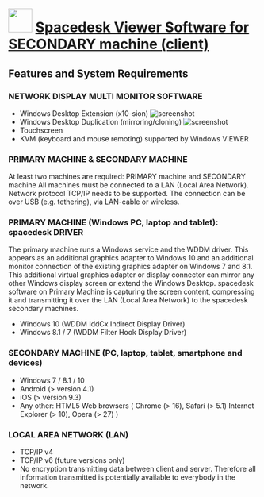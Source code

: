 ﻿# <img src="https://cdn.jsdelivr.net/gh/chtof/chocolatey-packages/automatic/spacedesk-client/spacedesk-client.png" width="48" height="48"/> [Spacedesk Viewer Software for SECONDARY machine (client)](https://chocolatey.org/packages/spacedesk-client)

## Features and System Requirements
### NETWORK DISPLAY MULTI MONITOR SOFTWARE
- Windows Desktop Extension (x10-sion)
![screenshot](https://cdn.jsdelivr.net/gh/chtof/chocolatey-packages/automatic/spacedesk-client/screenshot1.png)
- Windows Desktop Duplication (mirroring/cloning)
![screenshot](https://cdn.jsdelivr.net/gh/chtof/chocolatey-packages/automatic/spacedesk-client/screenshot2.png)
- Touchscreen
- KVM (keyboard and mouse remoting) supported by Windows VIEWER

### PRIMARY MACHINE & SECONDARY MACHINE
At least two machines are required: PRIMARY machine and SECONDARY machine
All machines must be connected to a LAN (Local Area Network).
Network protocol TCP/IP needs to be supported. The connection can be over USB (e.g. tethering), via LAN-cable or wireless.

### PRIMARY MACHINE (Windows PC, laptop and tablet): spacedesk DRIVER
The primary machine runs a Windows service and the WDDM driver. This appears as an additional graphics adapter to Windows 10 and an additional monitor connection of the existing graphics adapter on Windows 7 and 8.1. This additional virtual graphics adapter or display connector can mirror any other Windows display screen or extend the Windows Desktop. spacedesk software on Primary Machine is capturing the screen content, compressing it and transmitting it over the LAN (Local Area Network) to the spacedesk secondary machines.

- Windows 10 (WDDM IddCx Indirect Display Driver)
- Windows 8.1 /  7 (WDDM Filter Hook Display Driver)

### SECONDARY MACHINE (PC, laptop, tablet, smartphone and devices)
- Windows 7 / 8.1 / 10
- Android (> version 4.1)
- iOS (> version 9.3)
- Any other: HTML5 Web browsers ( Chrome (> 16), Safari (> 5.1) Internet Explorer (> 10), Opera (> 27) )

### LOCAL AREA NETWORK (LAN)
- TCP/IP v4
- TCP/IP v6 (future versions only)
- No encryption transmitting data between client and server. Therefore all information transmitted is potentially available to everybody in the network.